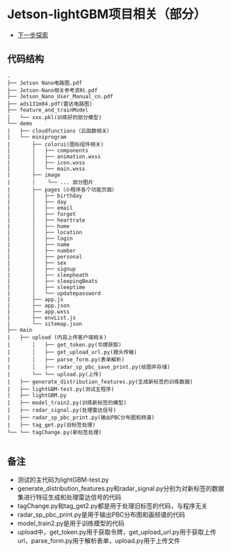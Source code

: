 # Jetson-lightGBM项目相关（部分）
* [下一步探索](./GroupMeeting.md)
## 代码结构
```
.
├── Jetson Nano电路图.pdf
├── Jetson-Nano相关参考资料.pdf
├── Jetson_Nano_User_Manual_cn.pdf
├── ads131m04.pdf(雷达电路图)
├── feature_and_trainModel
│   └── xxx.pkl(训练好的部分模型)
└── demo
|   ├── cloudfunctions（云函数相关）
|   └── miniprogram
|       ├── colorui(图标组件相关)
|       │   ├── components
|       │   ├── animation.wxss
|       │   ├── icon.wxss
|       │   └── main.wxss
|       ├── image
|       │    └── ... 部分图片
|       ├── pages（小程序各个功能页面）
|       │   ├── birthday
|       │   ├── day
|       │   ├── email
|       │   ├── forget
|       │   ├── heartrate
|       │   ├── home
|       │   ├── location
|       │   ├── login
|       │   ├── name
|       │   ├── number
|       │   ├── personal
|       │   ├── sex
|       │   ├── signup
|       │   ├── sleepheath
|       │   ├── sleepingBeats
|       │   ├── sleeptime
|       │   └── updatepassword
|       ├── app.js
|       ├── app.json
|       ├── app.wxss
|       ├── envList.js
|       └── sitemap.json
├── main
|   ├── upload (内容上传客户端相关)
|       │   ├── get_token.py(令牌获取)
|       │   ├── get_upload_url.py(报头传输)
|       │   ├── parse_form.py(表单解析)
|       │   ├── radar_sp_pbc_save_print.py(绘图并存储)
|       └── └── upload.py(上传)
|   ├── generate_distribution_features.py(生成新标签的训练数据)
|   ├── lightGBM-test.py(测试主程序)
|   ├── lightGBM.py
|   ├── model_train2.py(训练新标签的模型)
|   ├── radar_signal.py(处理雷达信号)
|   ├── radar_sp_pbc_print.py(输出PBC分布图和频谱)
|   ├── tag_get.py(旧标签处理)
└── └── tagChange.py(新标签处理)


```

## 备注
- 测试的主代码为lightGBM-test.py
- generate_distribution_features.py和radar_signal.py分别为对新标签的数据集进行特征生成和处理雷达信号的代码
- tagChange.py和tag_get2.py都是用于处理旧标签的代码，与程序无关
- radar_sp_pbc_print.py是用于输出PBC分布图和画频谱的代码
- model_train2.py是用于训练模型的代码
- upload中，get_token.py用于获取令牌，get_upload_url.py用于获取上传url，parse_form.py用于解析表单，upload.py用于上传文件
